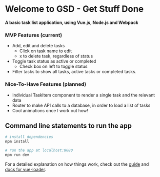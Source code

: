 # Welcome to GSD - Get Stuff Done

**A basic task list application, using Vue.js, Node.js and Webpack**

### MVP Features (current)

- Add, edit and delete tasks
  - Click on task name to edit
  - x to delete task, regardless of status
- Toggle task status as active or completed
  - Check box on left to toggle status
- Filter tasks to show all tasks, active tasks or completed tasks.


### Nice-To-Have Features (planned)

- Individual TaskItem component to render a single task and the relevant data
- Router to make API calls to a database, in order to load a list of tasks
- Cool animations once I work out how!

## Command line statements to run the app

```bash
# install dependencies
npm install

# run the app at localhost:8080
npm run dev
```

For a detailed explanation on how things work, check out the [guide](http://vuejs-templates.github.io/webpack/) and [docs for vue-loader](http://vuejs.github.io/vue-loader).
